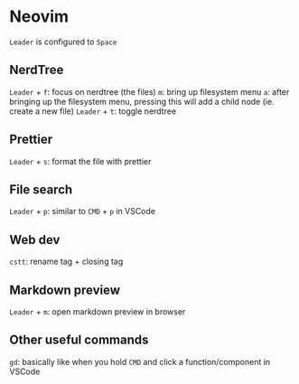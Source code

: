 # Neovim
`Leader` is configured to `Space`

## NerdTree
`Leader` + `f`: focus on nerdtree (the files)
`m`: bring up filesystem menu
`a`: after bringing up the filesystem menu, pressing this will add a child node (ie. create a new file)
`Leader` + `t`: toggle nerdtree

## Prettier
`Leader` + `s`: format the file with prettier

## File search
`Leader` + `p`: similar to `CMD` + `p` in VSCode

## Web dev
`cstt`: rename tag + closing tag

## Markdown preview
`Leader` + `m`: open markdown preview in browser

## Other useful commands
`gd`: basically like when you hold `CMD` and click a function/component in VSCode
